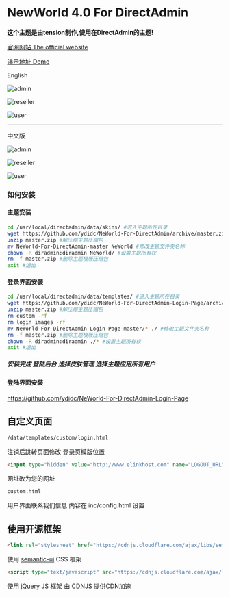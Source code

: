 # NewWorld 4.0 For DirectAdmin

**这个主题是由tension制作,使用在DirectAdmin的主题!**

[官网网站 The official website](http://NeWorld.org)

[演示地址 Demo](http://www.elinkhost.com/webhostdemo.html)

English

![admin](http://ww3.sinaimg.cn/large/6211b300gw1erj583g1ifj20yl13hn59.jpg)

![reseller](http://ww1.sinaimg.cn/large/6211b300gw1erj589wqy7j20yl1257aa.jpg)

![user](http://ww1.sinaimg.cn/large/6211b300gw1erj58fjk1fj20yl14hqbd.jpg)

---

中文版

![admin](http://ww1.sinaimg.cn/large/6211b300gw1eq691uqwusj210b13hwlu.jpg)

![reseller](http://ww3.sinaimg.cn/large/6211b300gw1eq691r1s8vj210b11rwk6.jpg)

![user](http://ww1.sinaimg.cn/large/6211b300gw1eq69210hwmj210b11rqai.jpg)


### 如何安装


#### 主题安装

```sh
cd /usr/local/directadmin/data/skins/ #进入主题所在目录
wget https://github.com/ydidc/NeWorld-For-DirectAdmin/archive/master.zip #下载NewWorld主题模版压缩包
unzip master.zip #解压缩主题压缩包
mv NeWorld-For-DirectAdmin-master NeWorld #修改主题文件夹名称
chown -R diradmin:diradmin NeWorld/ #设置主题所有权
rm -f master.zip #删除主题模版压缩包
exit #退出
```

#### 登录界面安装

```sh
cd /usr/local/directadmin/data/templates/ #进入主题所在目录
wget https://github.com/ydidc/NeWorld-For-DirectAdmin-Login-Page/archive/master.zip #下载NewWorld主题模版压缩包
unzip master.zip #解压缩主题压缩包
rm custom -rf
rm login_images -rf
mv NeWorld-For-DirectAdmin-Login-Page-master/* ./ #修改主题文件夹名称
rm -f master.zip #删除主题模版压缩包
chown -R diradmin:diradmin ./* #设置主题所有权
exit #退出
```

##### 安装完成 登陆后台 选择皮肤管理 选择主题应用所有用户


#### 登陆界面安装 ####

https://github.com/ydidc/NeWorld-For-DirectAdmin-Login-Page


## 自定义页面

```html
/data/templates/custom/login.html
```
注销后跳转页面修改
登录页模版位置

```html
<input type="hidden" value="http://www.elinkhost.com" name="LOGOUT_URL"/>
```
网址改为您的网址



```html
custom.html
```

用户界面联系我们信息 内容在 inc/config.html 设置


## 使用开源框架

```html
<link rel="stylesheet" href="https://cdnjs.cloudflare.com/ajax/libs/semantic-ui/1.11.4/semantic.min.css">
```

使用 [semantic-ui](http://semantic-ui.com/) CSS 框架

```html
<script type="text/javascript" src="https://cdnjs.cloudflare.com/ajax/libs/jquery/1.11.2/jquery.min.js"></script>
```

使用 [jQuery](http://jquery.com/) JS 框架 由 [CDNJS](http://www.cdnjs.com/) 提供CDN加速
